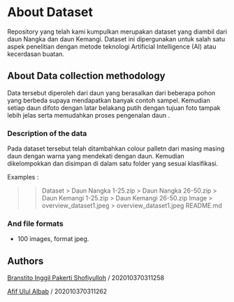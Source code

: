 # About Dataset
Repository yang telah kami kumpulkan merupakan dataset yang diambil dari daun Nangka dan daun Kemangi. Dataset ini dipergunakan untuk salah satu aspek penelitian dengan metode teknologi Artificial Intelligence (AI) atau kecerdasan buatan.

## About Data collection methodology
Data tersebut  diperoleh dari daun yang berasalkan dari beberapa pohon yang berbeda supaya mendapatkan banyak contoh sampel. Kemudian setiap daun difoto dengan latar belakang putih dengan tujuan foto tampak lebih jelas serta memudahkan proses pengenalan daun .

### Description of the data
Pada dataset tersebut telah ditambahkan colour palletn dari masing masing daun dengan warna yang mendekati dengan daun. Kemudian dikelompokkan dan  disimpan di dalam satu folder yang sesuai klasifikasi. 

Examples :

>> Dataset
	> Daun Nangka 1-25.zip
	> Daun Nangka 26-50.zip
	> Daun Kemangi 1-25.zip
	> Daun Kemangi 26-50.zip
>> Image
	> overview_dataset1.jpeg
	> overview_dataset1.jpeg
>> README.md


### And file formats
- 100 images, format jpeg.

## Authors
[Branstito Inggil Pakerti Shofiyulloh](https://github.com/branstitoinggil) / 202010370311258

[Afif Ulul Albab](https://github.com/AfifUlulAlbab) / 202010370311262
